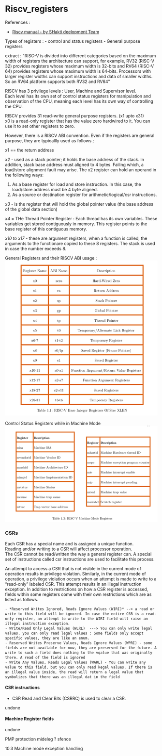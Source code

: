 # Riscv_registers

References :
- [Riscv manual - by SHakti deelopment Team](https://shakti.org.in/docs/risc-v-asm-manual.pdf)

Types of registers : 
    - control and status registers
    - General purpose registers

extract : "RISC-V is divided into different categories based
on the maximum width of registers the architecture can support, for example, RV32 (RISC-V 32)
provides registers whose maximum width is 32-bits and RV64 (RISC-V 64) provides registers whose
maximum width is 64-bits. Processors with larger register widths can support instructions and data
of smaller widths. So an RV64 platform supports both RV32 and RV64"

RISCV has 3 privilege levels : User, Machine and Supervisor level.  
Each level has its own set of control status registers for manipulation and observation of the CPU, meaning each level has its own way of controlling the CPU.  

RISCV provides 31 read-write general purpose registers. (x1 upto x31)    
x0 is a read-only register that has the value zero hardwired to it. You can use it to set other registers to zero.  

However, there is a RISCV ABI convention. Even if the registers are general purpose, they are typicallly used as follows ;

x1 == the return address

*x2* - used as a stack pointer; it holds the base address of the stack. In addition, stack base address must aligned to 4 bytes. Failing which, a load/store alignment fault may arise. 
The x2 register can hold an operand in the following ways:
1. As a base register for load and store instruction. In this case, the load/store address must be 4 byte aligned.
2. As a source or destination register for arithmetic/logical/csr instructions.

*x3* - is the register that will hold the global pointer value (the base address of the global data section)

*x4* = THe Thread Pointer Register : Each thread has its own variables. These variables get stored contiguously in memory. This register points to the base register of this contiguous memory.  

*x10 to x17* - these are argument registers, when a function is called, the arguments to the functionare copied to these 8 registers. The stack is used in case the number exceeds 8.

General Registers and their RISCV ABI usage :   
![](./images/RISCV/General_registers_when_using_ABI.png)

Control Status Registers while in Machine Mode
![](./images/RISCV/machine_mode_CSRs.png)


### CSRs

Each CSR has a special name and is assigned a unique function.  
Reading and/or writing to a CSR will affect processor operation.    
The CSR cannot be read/written the way a general register can. A special set of instructions called csr instructions are used to facilitate this process.   

An attempt to access a CSR that is not visible in the current mode of operation results in privilege violation. Similarly, in the current mode of operation, a privilege violation occurs when an attempt is made to write to a “read-only” labeled CSR. This attempt results in an illegal instruction exception. In addition to restrictions on how a CSR register is accessed, fields within some registers come with their own restrictions which are as listed as follows.

    - *Reserved Writes Ignored, Reads Ignore Values (WIRI)* --> a read or write to this field will be ignored. In case the entire CSR is a read-only register, an attempt to write to the WIRI field will raise an illegal instruction exception.
    - Write/Read Only Legal Values (WLRL)  ---> You can only write legal values, you can only read legal values : Some fields only accept specific values, they are like an enum.
    - Reserved Writes Preserve Values, Reads Ignore Values (WPRI) - some fields are not available for now, they are preserved for the future. A write to such a field does nothing to the vqalue that was originally there. A read of the field is ignored
    - Write Any Values, Reads Legal Values (WARL) - You can write any value to this field, but you can only read kegal values. If there is an illegal value inside, the read will return a legal value that symbolizes that there was an illegal dat in the field

#### CSR instructions
- CSR Read and Clear Bits (CSRRC) is used to clear a CSR.

undone

#### Machine Register fields

undone




PMP protection
mideleg ?
sfence

10.3 Machine mode exception handling


